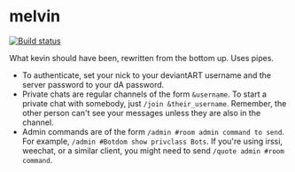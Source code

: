 melvin
======
[![Build status](https://secure.travis-ci.org/joelteon/melvin.png)](http://travis-ci.org/joelteon/melvin)

What kevin should have been, rewritten from the bottom up. Uses pipes.

* To authenticate, set your nick to your deviantART username and the server password to your dA password.
* Private chats are regular channels of the form `&username`. To start a private chat with somebody, just `/join &their_username`. Remember, the other person can't see your messages unless they are also in the channel.
* Admin commands are of the form `/admin #room admin command to send`. For example, `/admin #Botdom show privclass Bots`. If you're using irssi, weechat, or a similar client, you might need to send `/quote admin #room command`.

